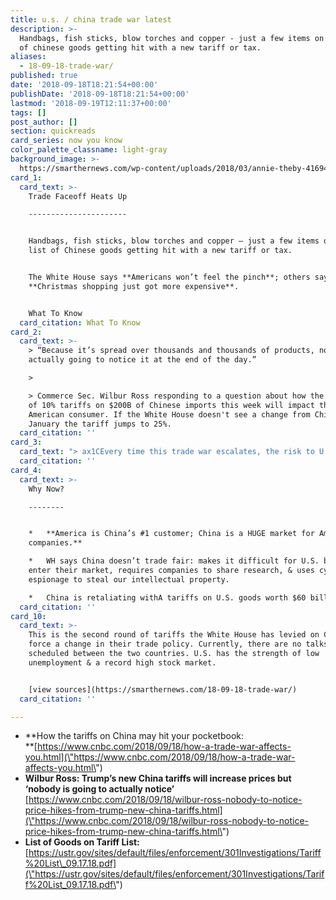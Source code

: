```yaml
---
title: u.s. / china trade war latest
description: >-
  Handbags, fish sticks, blow torches and copper - just a few items on the list
  of chinese goods getting hit with a new tariff or tax.
aliases:
  - 18-09-18-trade-war/
published: true
date: '2018-09-18T18:21:54+00:00'
publishDate: '2018-09-18T18:21:54+00:00'
lastmod: '2018-09-19T12:11:37+00:00'
tags: []
post_author: []
section: quickreads
card_series: now you know
color_palette_classname: light-gray
background_image: >-
  https://smarthernews.com/wp-content/uploads/2018/03/annie-theby-416948-unsplash-360x360.jpg
card_1:
  card_text: >-
    Trade Faceoff Heats Up

    ----------------------


    Handbags, fish sticks, blow torches and copper – just a few items on the
    list of Chinese goods getting hit with a new tariff or tax.


    The White House says **Americans won’t feel the pinch**; others say
    **Christmas shopping just got more expensive**.


    What To Know
  card_citation: What To Know
card_2:
  card_text: >-
    > “Because it’s spread over thousands and thousands of products, nobody is
    actually going to notice it at the end of the day.”

    > 

    > Commerce Sec. Wilbur Ross responding to a question about how the new round
    of 10% tariffs on $200B of Chinese imports this week will impact the
    American consumer. If the White House doesn't see a change from China by
    January the tariff jumps to 25%.
  card_citation: ''
card_3:
  card_text: "> ax1CEvery time this trade war escalates, the risk to U.S. consumers grows. With these latest tariffs, many hardworking Americans will soon wonder why their shopping bills are higher and their budgets feel stretched.”n> n> Matthew Shay, President and CEO of the National Retail Federation. Other experts agree and say as Chinese imports cost more, these higher prices will start hitting consumers around the holidays."
  card_citation: ''
card_4:
  card_text: >-
    Why Now?

    --------


    *   **America is China’s #1 customer; China is a HUGE market for American
    companies.**

    *   WH says China doesn’t trade fair: makes it difficult for U.S. biz to
    enter their market, requires companies to share research, & uses cyber
    espionage to steal our intellectual property.

    *   China is retaliating withA tariffs on U.S. goods worth $60 billion.
  card_citation: ''
card_10:
  card_text: >-
    This is the second round of tariffs the White House has levied on China to
    force a change in their trade policy. Currently, there are no talks
    scheduled between the two countries. U.S. has the strength of low
    unemployment & a record high stock market.


    [view sources](https://smarthernews.com/18-09-18-trade-war/)
  card_citation: ''

---
```

*   **How the tariffs on China may hit your pocketbook:  
    **[https://www.cnbc.com/2018/09/18/how-a-trade-war-affects-you.html](\"https://www.cnbc.com/2018/09/18/how-a-trade-war-affects-you.html\")
*   **Wilbur Ross: Trump’s new China tariffs will increase prices but ‘nobody is going to actually notice’**  
    [https://www.cnbc.com/2018/09/18/wilbur-ross-nobody-to-notice-price-hikes-from-trump-new-china-tariffs.html](\"https://www.cnbc.com/2018/09/18/wilbur-ross-nobody-to-notice-price-hikes-from-trump-new-china-tariffs.html\")
*   **List of Goods on Tariff List:**  
    [https://ustr.gov/sites/default/files/enforcement/301Investigations/Tariff%20List\_09.17.18.pdf](\"https://ustr.gov/sites/default/files/enforcement/301Investigations/Tariff%20List_09.17.18.pdf\")